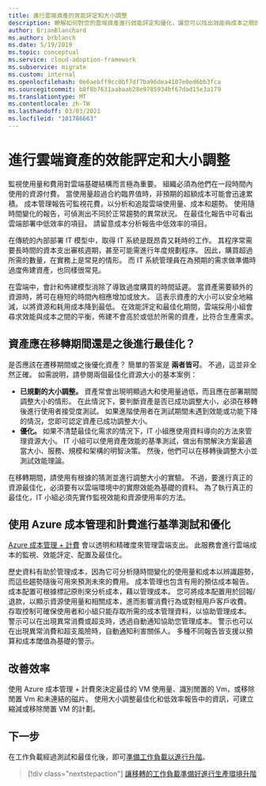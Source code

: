 ```yaml
---
title: 進行雲端資產的效能評定和大小調整
description: 瞭解如何對您的雲端資產進行效能評定和優化，讓您可以找出效能與成本之間的平衡。
author: BrianBlanchard
ms.author: brblanch
ms.date: 5/19/2019
ms.topic: conceptual
ms.service: cloud-adoption-framework
ms.subservice: migrate
ms.custom: internal
ms.openlocfilehash: 0e6aebff9cc0bf7df7ba96dea4107e0ed6bb3fca
ms.sourcegitcommit: b8f8b7631aabaab28e9705934bf67dad15e3a179
ms.translationtype: MT
ms.contentlocale: zh-TW
ms.lasthandoff: 03/03/2021
ms.locfileid: "101786663"
---
```

# <a name="benchmark-and-resize-cloud-assets"></a>進行雲端資產的效能評定和大小調整

監視使用量和費用對雲端基礎結構而言極為重要。 組織必須為他們在一段時間內使用的資源付費。 當使用量超過合約臨界值時，非預期的超額成本可能會迅速累積。 成本管理報告可監視花費，以分析和追蹤雲端使用量、成本和趨勢。 使用隨時間變化的報告，可偵測出不同於正常趨勢的異常狀況。 在最佳化報告中可看出雲端部署中低效率的項目。 請留意成本分析報告中低效率的項目。

在傳統的內部部署 IT 模型中，取得 IT 系統是既昂貴又耗時的工作。 其程序常需要長時間的資本支出審核週期，甚至可能需進行年度規劃程序。 因此，購買超過所需的數量，在實務上是常見的情形。 而 IT 系統管理員在為預期的需求做準備時過度佈建資產，也同樣很常見。

在雲端中，會計和佈建模型消除了導致過度購買的時間延遲。 當資產需要額外的資源時，將可在極短的時間內相應增加或放大。 這表示資產的大小可以安全地縮減，以將資源和耗用成本降到最低。 在效能評定和最佳化期間，雲端採用小組會尋求效能與成本之間的平衡，佈建不會高於或低於所需的資產，比符合生產需求。

## <a name="should-assets-be-optimized-during-or-after-the-migration"></a>資產應在移轉期間還是之後進行最佳化？

是否應該在遷移期間或之後優化資產？ 簡單的答案是 **兩者皆可**。 不過，這並非全然正確。 如需說明，請參閱兩個最佳化資源大小的基本案例：

- **已規劃的大小調整。** 資產常會出現明顯過大和使用量過低，而且應在部署期間調整大小的情形。 在此情況下，要判斷資產是否已成功調整大小，必須在移轉後進行使用者接受度測試。 如果進階使用者在測試期間未遇到效能或功能下降的情況，您即可認定資產已成功調整大小。
- **優化。** 如果不清楚最佳化需求的情況下，IT 小組應使用資料導向的方法來管理資源大小。 IT 小組可以使用資產效能的基準測試，做出有關解決方案最適當大小、服務、規模和架構的明智決策。 然後，他們可以在移轉後調整大小並測試效能理論。

在移轉期間，請使用有根據的猜測並進行調整大小的實驗。 不過，要進行真正的資源最佳化，必須要有以雲端環境中的實際效能為基礎的資料。 為了執行真正的最佳化，IT 小組必須先實作監視效能和資源使用率的方法。

## <a name="benchmark-and-optimize-with-azure-cost-management--billing"></a>使用 Azure 成本管理和計費進行基準測試和優化

[Azure 成本管理 + 計費](/azure/cost-management-billing/cost-management-billing-overview) 會以透明和精確度來管理雲端支出。 此服務會進行雲端成本的監視、效能評定、配置及最佳化。

歷史資料有助於管理成本，因為它可分析隨時間變化的使用量和成本以辨識趨勢，而這些趨勢隨後可用來預測未來的費用。 成本管理也包含有用的預估成本報告。 成本配置可根據標記原則來分析成本，藉以管理成本。 您可將成本配置用於回報/退款，以顯示資源使用量和相關成本，進而影響消費行為或對租用戶客戶收費。 存取控制可確保使用者和小組只能存取所需的成本管理資料，以協助管理成本。 警示可以在出現異常消費或超支時，透過自動通知協助您管理成本。 警示也可以在出現異常消費和超支風險時，自動通知利害關係人。 多種不同報告皆支援以預算和成本閾值為基礎的警示。

## <a name="improve-efficiency"></a>改善效率

使用 Azure 成本管理 + 計費來決定最佳的 VM 使用量、識別閒置的 Vm，或移除閒置 Vm 和未連結的磁片。 使用大小調整最佳化和低效率報告中的資訊，可建立縮減或移除閒置 VM 的計劃。

## <a name="next-steps"></a>下一步

在工作負載經過測試和最佳化後，即可[準備工作負載以進行升階](./ready.md)。

> [!div class="nextstepaction"]
> [讓移轉的工作負載準備好進行生產環境升階](./ready.md)
